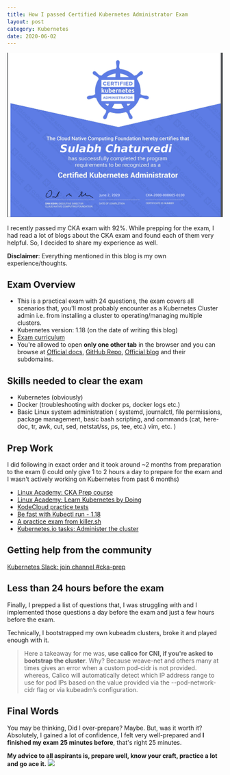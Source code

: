 ```yaml
---
title: How I passed Certified Kubernetes Administrator Exam
layout: post
category: Kubernetes
date: 2020-06-02
---
```


![CKA](../assets/img/cka.png)

I recently passed my CKA exam with 92%. While prepping for the exam, I had read a lot of blogs about the CKA exam and found each of them very helpful. So, I decided to share my experience as well.

**Disclaimer**: Everything mentioned in this blog is my own experience/thoughts.

## Exam Overview

- This is a practical exam with 24 questions, the exam covers all scenarios that, you'll most probably encounter as a Kubernetes Cluster admin i.e. from installing a cluster to operating/managing multiple clusters.
- Kubernetes version: 1.18 (on the date of writing this blog)
- [Exam curriculum](https://github.com/cncf/curriculum)
- You're allowed to open **only one other tab** in the browser and you can browse at [Official docs](https://kubernetes.io/docs/)​, [GitHub Repo](​https://github.com/kubernetes/)​, [Official blog](https://kubernetes.io/blog/​) and their subdomains.

## Skills needed to clear the exam

- Kubernetes (obviously)
- Docker (troubleshooting with docker ps, docker logs etc.)
- Basic Linux system administration ( systemd, journalctl, file permissions, package management, basic bash scripting, and commands (cat, here-doc, tr, awk, cut, sed, netstat/ss, ps, tee, etc.) vim, etc. )

## Prep Work

I did following in exact order and it took around ~2 months from preparation to the exam (I could only give 1 to 2 hours a day to prepare for the exam and I wasn't actively working on Kubernetes from past 6 months)

- [Linux Academy: CKA Prep course](https://linuxacademy.com/course/cloud-native-certified-kubernetes-administrator-cka/)
- [Linux Academy: Learn Kubernetes by Doing](https://linuxacademy.com/course/learn-kubernetes-by-doing/)
- [KodeCloud practice tests](https://kodekloud.com/p/certified-kubernetes-administrator-with-practice-tests)
- [Be fast with Kubectl run - 1.18](https://medium.com/faun/be-fast-with-kubectl-1-18-ckad-cka-31be00acc443)
- [A practice exam from killer.sh](https://killer.sh/cka)
- [Kubernetes.io tasks: Administer the cluster](https://kubernetes.io/docs/tasks/)

## Getting help from the community

[Kubernetes Slack: join channel #cka-prep](https://kubernetes.slack.com/)

## Less than 24 hours before the exam

Finally, I prepped a list of questions that, I was struggling with and I implemented those questions a day before the exam and just a few hours before the exam.

Technically, I bootstrapped my own kubeadm clusters, broke it and played enough with it.

> Here a takeaway for me was, **use calico for CNI, if you're asked to bootstrap the cluster**. Why? Because weave-net and others many at times gives an error when a custom pod-cidr is not provided. whereas, Calico will automatically detect which IP address range to use for pod IPs based on the value provided via the --pod-network-cidr flag or via kubeadm’s configuration.

## Final Words

You may be thinking, Did I over-prepare? Maybe. But, was it worth it? Absolutely, I gained a lot of confidence, I felt very well-prepared and **I finished my exam 25 minutes before**, that's right 25 minutes.

**My advice to all aspirants is, prepare well, know your craft, practice a lot and go ace it.**
![](https://media.giphy.com/media/hrvSx2SVGwfaEINZ9G/giphy.gif)
